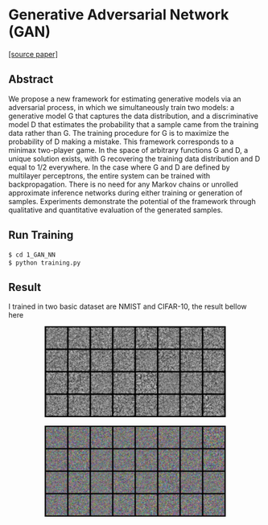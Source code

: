 # Generative Adversarial Network (GAN)

[[source paper]](https://arxiv.org/abs/1406.2661)

## Abstract

We propose a new framework for estimating generative models via an adversarial process, in which we simultaneously train two models: a generative model G that captures the data distribution, and a discriminative model D that estimates the probability that a sample came from the training data rather than G. The training procedure for G is to maximize the probability of D making a mistake. This framework corresponds to a minimax two-player game. In the space of arbitrary functions G and D, a unique solution exists, with G recovering the training data distribution and D equal to 1/2 everywhere. In the case where G and D are defined by multilayer perceptrons, the entire system can be trained with backpropagation. There is no need for any Markov chains or unrolled approximate inference networks during either training or generation of samples. Experiments demonstrate the potential of the framework through qualitative and quantitative evaluation of the generated samples.

## Run Training
```
$ cd 1_GAN_NN
$ python training.py
```

## Result

I trained in two basic dataset are NMIST and CIFAR-10, the result bellow here

<p align="center">
    <img src="./result/mnist.gif" width="360"\>
</p>

<p align="center">
    <img src="./result/cifar.gif" width="360"\>
</p>
